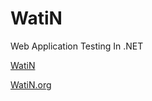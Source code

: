 WatiN
=====

Web Application Testing In .NET

<a href="http://watin.github.io" target="_blank">WatiN</a>

<a href="http://watin.org" target="_blank">WatiN.org</a>



